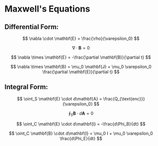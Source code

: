 # Maxwell's Equations

## Differential Form:
$$
\nabla \cdot \mathbf{E} = \frac{\rho}{\varepsilon_0}
$$

$$
\nabla \cdot \mathbf{B} = 0
$$

$$
\nabla \times \mathbf{E} = -\frac{\partial \mathbf{B}}{\partial t}
$$

$$
\nabla \times \mathbf{B} = \mu_0 \mathbf{J} + \mu_0 \varepsilon_0 \frac{\partial \mathbf{E}}{\partial t}
$$

## Integral Form:
$$
\oint_S \mathbf{E} \cdot d\mathbf{A} = \frac{Q_{\text{enc}}}{\varepsilon_0}
$$

$$
\oint_S \mathbf{B} \cdot d\mathbf{A} = 0
$$

$$
\oint_C \mathbf{E} \cdot d\mathbf{l} = -\frac{d\Phi_B}{dt}
$$

$$
\oint_C \mathbf{B} \cdot d\mathbf{l} = \mu_0 I + \mu_0 \varepsilon_0 \frac{d\Phi_E}{dt}
$$
